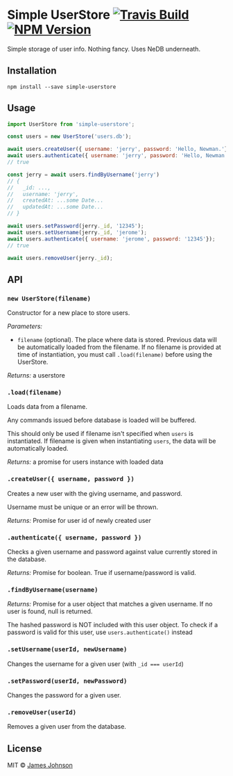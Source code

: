# Simple UserStore [![Travis Build](https://img.shields.io/travis/geekydatamonkey/simple-userstore.svg?style=flat)](https://travis-ci.org/geekydatamonkey/simple-userstore) [![NPM Version](https://img.shields.io/npm/v/simple-userstore.svg?style=flat)](https://www.npmjs.com/package/simple-userstore)

Simple storage of user info. Nothing fancy. Uses NeDB underneath.

## Installation

```
npm install --save simple-userstore
```

## Usage

```js
import UserStore from 'simple-userstore';

const users = new UserStore('users.db');

await users.createUser({ username: 'jerry', password: 'Hello, Newman.'});
await users.authenticate({ username: 'jerry', password: 'Hello, Newman.'});
// true

const jerry = await users.findByUsername('jerry')
// {
//   _id: ...,
//   username: 'jerry',
//   createdAt: ...some Date...
//   updatedAt: ...some Date...
// }

await users.setPassword(jerry._id, '12345');
await users.setUsername(jerry._id, 'jerome');
await users.authenticate({ username: 'jerome', password: '12345'});
// true

await users.removeUser(jerry._id);
```

## API

### `new UserStore(filename)`

Constructor for a new place to store users.

*Parameters:*
  - `filename` (optional). The place where data is stored. Previous data will be automatically loaded from the filename. If no filename is provided at time
  of instantiation, you must call `.load(filename)` before using the UserStore.

*Returns:* a userstore

### `.load(filename)`

Loads data from a filename.

Any commands issued before database is loaded will be buffered.

This should only be used if filename isn't specified when `users` is instantiated. If filename is given when instantiating `users`, the data will be automatically loaded.

*Returns:* a promise for users instance with loaded data

### `.createUser({ username, password })`

Creates a new user with the giving username, and password.

Username must be unique or an error will be thrown.

*Returns:* Promise for user id of newly created user

### `.authenticate({ username, password })`

Checks a given username and password against value currently stored in the database.

*Returns:* Promise for boolean. True if username/password is valid.

### `.findByUsername(username)`

*Returns:* Promise for a user object that matches a given username. If no user is found, null is returned.

The hashed password is NOT included with this user object. To check if a password is valid for this user, use `users.authenticate()` instead

### `.setUsername(userId, newUsername)`

Changes the username for a given user (with `_id === userId`)

### `.setPassword(userId, newPassword)`

Changes the password for a given user.

### `.removeUser(userId)`

Removes a given user from the database.

## License

MIT © [James Johnson](http://james.mn)
